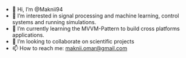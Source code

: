 - 👋 Hi, I’m @Maknii94
- 👀 I’m interested in signal processing and machine learning, control systems and running simulations.
- 🌱 I’m currently learning the MVVM-Pattern to build cross platforms applications.
- 💞️ I’m looking to collaborate on scientific projects
- 📫 How to reach me: maknii.omar@gmail.com

<!---
Maknii94/Maknii94 is a ✨ special ✨ repository because its `README.md` (this file) appears on your GitHub profile.
You can click the Preview link to take a look at your changes.
--->
